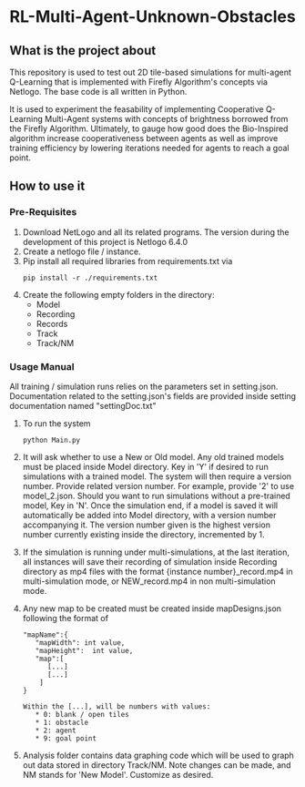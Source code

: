 # RL-Multi-Agent-Unknown-Obstacles

## What is the project about
This repository is used to test out 2D tile-based simulations for multi-agent Q-Learning that is implemented with Firefly Algorithm's concepts via Netlogo. The base code is all written in Python.

It is used to experiment the feasability of implementing Cooperative Q-Learning Multi-Agent systems with concepts of brightness borrowed from the Firefly Algorithm. Ultimately, to gauge how good does the Bio-Inspired algorithm increase cooperativeness between agents as well as improve training efficiency by lowering iterations needed for agents to reach a goal point.

## How to use it
### Pre-Requisites
1) Download NetLogo and all its related programs. The version during the development of this project is Netlogo 6.4.0
2) Create a netlogo file / instance.
3) Pip install all required libraries from requirements.txt via
   ```
   pip install -r ./requirements.txt
   ```
4) Create the following empty folders in the directory:
   * Model
   * Recording
   * Records
   * Track
   * Track/NM

### Usage Manual
All training / simulation runs relies on the parameters set in setting.json. Documentation related to the setting.json's fields are provided inside setting documentation named "settingDoc.txt"

1) To run the system
   ```
   python Main.py
   ```

2) It will ask whether to use a New or Old model. Any old trained models must be placed inside Model directory. Key in 'Y' if desired to run simulations with a trained model. The system will then require a version number. Provide related version number. For example, provide '2' to use model_2.json. Should you want to run simulations without a pre-trained model, Key in 'N'. Once the simulation end, if a model is saved it will automatically be added into Model directory, with a version number accompanying it. The version number given is the highest version number currently existing inside the directory, incremented by 1. 

3) If the simulation is running under multi-simulations, at the last iteration, all instances will save their recording of simulation inside Recording directory as mp4 files with the format {instance number}_record.mp4 in multi-simulation mode, or NEW_record.mp4 in non multi-simulation mode.

4) Any new map to be created must be created inside mapDesigns.json following the format of
   ```
   "mapName":{
      "mapWidth": int value,
      "mapHeight":  int value,
      "map":[
         [...]
         [...]
       ]
   }

   Within the [...], will be numbers with values:
      * 0: blank / open tiles
      * 1: obstacle
      * 2: agent
      * 9: goal point
   ```

5) Analysis folder contains data graphing code which will be used to graph out data stored in directory Track/NM.
   Note changes can be made, and NM stands for 'New Model'. Customize as desired.

